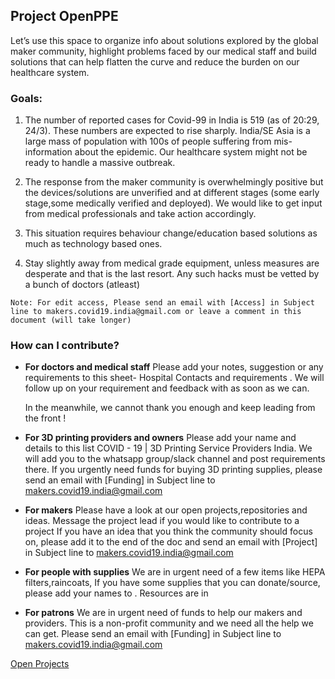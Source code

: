 ## Project OpenPPE

Let’s use this space to organize info about solutions explored by the global maker community, highlight problems faced by our medical staff and build solutions that can help flatten the curve and reduce the burden on our healthcare system.

### Goals:


1. The number of reported cases for Covid-99 in India is 519 (as of 20:29, 24/3). These numbers are expected to rise sharply. India/SE Asia is a large mass of population with 100s of people suffering from mis-information about the epidemic. Our healthcare system might not be ready to handle a massive outbreak.

2. The response from the maker community is overwhelmingly positive but the devices/solutions are unverified and at different stages (some early stage,some medically verified and deployed). We would like to get input from medical professionals and take action accordingly.

3. This situation requires behaviour change/education based solutions as much as technology based ones. 

4. Stay slightly away from medical grade equipment, unless measures are desperate and that is the last resort. Any such hacks must be vetted by a bunch of doctors (atleast)


`Note: For edit access, Please send an email with [Access] in Subject line to makers.covid19.india@gmail.com or leave a comment in this document (will take longer)
`

### How can I contribute? 

- **For doctors and medical staff**
  Please add your notes, suggestion or any requirements to this sheet- Hospital Contacts and requirements . We will follow up on your requirement and feedback with as soon as we can. 

  In the meanwhile, we cannot thank you enough and keep leading from the front !
  
- **For 3D printing providers and owners**
  Please add your name and details to this list COVID - 19 | 3D Printing Service Providers India. We will add you to the whatsapp group/slack channel and post requirements there.
           If you urgently need funds for buying 3D printing supplies, please send an email with [Funding] in Subject line to makers.covid19.india@gmail.com
           
- **For makers** 
  Please have a look at our open projects,repositories and ideas. Message the project lead if you would like to contribute to a project
  If you have an idea that you think the community should focus on, please add it to the end of the doc and send an email with [Project] in Subject line to makers.covid19.india@gmail.com 


- **For people with supplies**
  We are in urgent need of a few items like HEPA filters,raincoats, If you have some supplies that you can donate/source, please add your names to <link-to-sheet>. Resources are in 

- **For patrons**
  We are in urgent need of funds to help our makers and providers. This is a non-profit community and we need all the help we can get. Please send an email with [Funding] in Subject line to makers.covid19.india@gmail.com            


[Open Projects]([projects.md)
